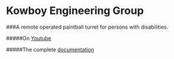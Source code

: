 # Kowboy Engineering Group
###A remote operated paintball turret for persons with disabilities.

#####On [Youtube](https://youtu.be/xE18bY-9qaE?t=8m39s)

#####The complete [documentation](https://drive.google.com/open?id=0BxyfBgV74xMEMTE5QzQxQUJBRERGQjJGOTowLjI)

[3dDrawing]: https://github.com/Beasta/Kowboy-Engineering-Group/blob/master/Project%20Documentation/Photos/Screen%20Shot%202015-11-18%20at%2013.18.46.png?raw=true
